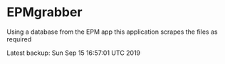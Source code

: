 # EPMgrabber
Using a database from the EPM app this application scrapes the files as required


Latest backup: Sun Sep 15 16:57:01 UTC 2019
